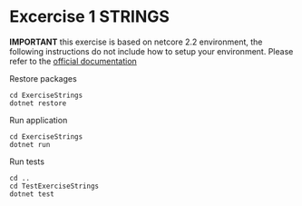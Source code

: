 # Excercise 1 STRINGS
**IMPORTANT** this exercise is based on netcore 2.2 environment, the following instructions do not include how to setup your environment. Please refer to the [official documentation](https://dotnet.microsoft.com/learn/dotnet/hello-world-tutorial/install)

Restore packages
```
cd ExerciseStrings
dotnet restore
```

Run application
```
cd ExerciseStrings
dotnet run
```

Run tests
```
cd ..
cd TestExerciseStrings
dotnet test
```